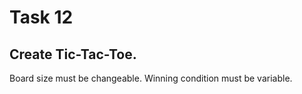 # Task 12

## Create Tic-Tac-Toe.
Board size must be changeable.
Winning condition must be variable.
